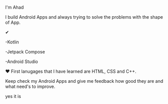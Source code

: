 I'm Ahad

I build Android Apps and always trying to solve the problems with the shape of App.

✔

-Kotlin

-Jetpack Compose

-Android Studio

❤ First lanugages that I have learned are HTML, CSS and C++.

Keep check my Android Apps and give me feedback how good they are and what need's to improve. 

yes it is 
